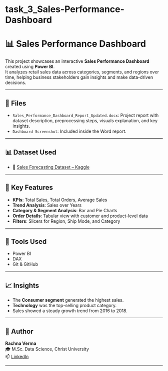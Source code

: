 # task_3_Sales-Performance-Dashboard
# 📊 Sales Performance Dashboard

This project showcases an interactive **Sales Performance Dashboard** created using **Power BI**.  
It analyzes retail sales data across categories, segments, and regions over time, helping business stakeholders gain insights and make data-driven decisions.

---

## 📁 Files

- `Sales_Performance_Dashboard_Report_Updated.docx`: Project report with dataset description, preprocessing steps, visuals explanation, and key insights.
- `Dashboard Screenshot`: Included inside the Word report.

---

## 📊 Dataset Used

- 🔗 [Sales Forecasting Dataset – Kaggle](https://www.kaggle.com/datasets/rohitsahoo/sales-forecasting)

---

## 📌 Key Features

- **KPIs**: Total Sales, Total Orders, Average Sales
- **Trend Analysis**: Sales over Years
- **Category & Segment Analysis**: Bar and Pie Charts
- **Order Details**: Tabular view with customer and product-level data
- **Filters**: Slicers for Region, Ship Mode, and Category

---

## 🧰 Tools Used

- Power BI
- DAX
- Git & GitHub

---

## 📈 Insights

- The **Consumer segment** generated the highest sales.
- **Technology** was the top-selling product category.
- Sales showed a steady growth trend from 2016 to 2018.

---

## 🔗 Author

**Rachna Verma**  
🎓 M.Sc. Data Science, Christ University  
📫 [LinkedIn](https://www.linkedin.com/in/rachna-verma-a31516262?utm_source=share&utm_campaign=share_via&utm_content=profile&utm_medium=android_app)

---
